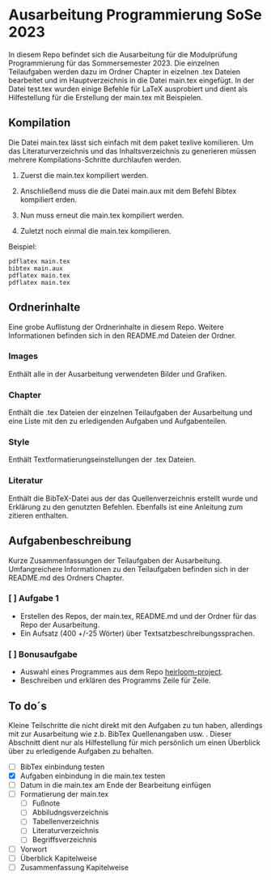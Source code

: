# Ausarbeitung Programmierung SoSe 2023
In diesem Repo befindet sich die Ausarbeitung für die Modulprüfung Programmierung für das Sommersemester 2023. Die einzelnen Teilaufgaben werden dazu im Ordner Chapter in eizelnen .tex Dateien bearbeitet und im Hauptverzeichnis in die Datei main.tex eingefügt. In der Datei test.tex wurden einige Befehle für LaTeX ausprobiert und dient als Hilfestellung für die Erstellung der main.tex mit Beispielen.


## Kompilation
Die Datei main.tex lässt sich einfach mit dem paket texlive komilieren. Um das Literaturverzeichnis und das Inhaltsverzeichnis zu generieren müssen mehrere Kompilations-Schritte durchlaufen werden.

1. Zuerst die main.tex kompiliert werden.

2. Anschließend muss die die Datei main.aux mit dem Befehl Bibtex kompiliert erden.

3. Nun muss erneut die main.tex kompiliert werden.
	
4. Zuletzt noch einmal die main.tex kompilieren.

Beispiel:
```
pdflatex main.tex
bibtex main.aux
pdflatex main.tex
pdflatex main.tex
```
	

## Ordnerinhalte
Eine grobe Auflistung der Ordnerinhalte in diesem Repo. Weitere Informationen befinden sich in den README.md Dateien der Ordner.

### Images
Enthält alle in der Ausarbeitung verwendeten Bilder und Grafiken.

### Chapter
Enthält die .tex Dateien der einzelnen Teilaufgaben der Ausarbeitung und eine Liste mit den zu erledigenden Aufgaben und Aufgabenteilen.

### Style
Enthält Textformatierungseinstellungen der .tex Dateien.

### Literatur
Enthält die BibTeX-Datei aus der das Quellenverzeichnis erstellt wurde und Erklärung zu den genutzten Befehlen. Ebenfalls ist eine Anleitung zum zitieren enthalten.


## Aufgabenbeschreibung
Kurze Zusammenfassungen der Teilaufgaben der Ausarbeitung.
Umfangreichere Informationen zu den Teilaufgaben befinden sich in der README.md des Ordners Chapter.

### [ ] Aufgabe 1
- Erstellen des Repos, der main.tex, README.md und der Ordner für das Repo der Ausarbeitung.
- Ein Aufsatz (400 +/-25 Wörter) über Textsatzbeschreibungssprachen.

### [ ] Bonusaufgabe 
- Auswahl eines Programmes aus dem Repo [heirloom-project](https://github.com/ryanwoodsmall/heirloom-project/tree/musl/heirloom).
- Beschreiben und erklären des Programms Zeile für Zeile.

## To do´s 
Kleine Teilschritte die nicht direkt mit den Aufgaben zu tun haben, allerdings mit zur Ausarbeitung wie z.b. BibTex Quellenangaben usw. . Dieser Abschnitt dient nur als Hilfestellung für mich persönlich um einen Überblick über zu erledigende Aufgaben zu behalten.

- [ ] BibTex einbindung testen
- [x] Aufgaben einbindung in die main.tex testen
- [ ] Datum in die main.tex am Ende der Bearbeitung einfügen
- [ ] Formatierung der main.tex 
	- [ ] Fußnote
	- [ ] Abbiludngsverzeichnis
	- [ ] Tabellenverzeichnis
	- [ ] Literaturverzeichnis 
	- [ ] Begriffsverzeichnis
- [ ] Vorwort
- [ ] Überblick Kapitelweise
- [ ] Zusammenfassung Kapitelweise
